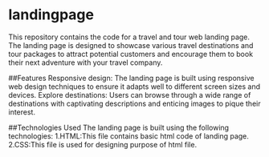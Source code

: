 # landingpage
This repository contains the code for a travel and tour web landing page. The landing page is designed to showcase various travel destinations and tour packages to attract potential customers and encourage them to book their next adventure with your travel company.

##Features
Responsive design: The landing page is built using responsive web design techniques to ensure it adapts well to different screen sizes and devices.
Explore destinations: Users can browse through a wide range of destinations with captivating descriptions and enticing images to pique their interest.

##Technologies Used
The landing page is built using the following technologies:
1.HTML:This file contains basic html code of landing page.
2.CSS:This file is used for designing purpose of html file.
